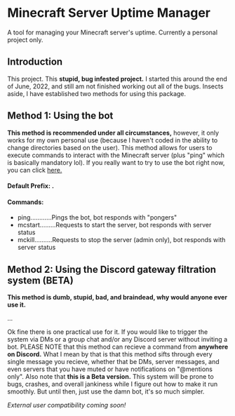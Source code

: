 # Minecraft Server Uptime Manager
A tool for managing your Minecraft server's uptime. Currently a personal project only.

## Introduction
This project. This **stupid, bug infested project.**
I started this around the end of June, 2022, and still am not finished working out all of the bugs. Insects aside, I have established two methods for using this package.

## Method 1: Using the bot
**This method is recommended under all circumstances,** however, it only works for my own personal use (because I haven't coded in the ability to change directories based on the user). This method allows for users to execute  commands to interact with the Minecraft server (plus "ping" which is basically mandatory lol). If you really want to try to use the bot right now, you can click [here.](https://discord.com/api/oauth2/authorize?client_id=1003532411356844142&permissions=8&scope=bot)

#### Default Prefix: .

#### Commands:
- ping............Pings the bot, bot responds with "pongers"
- mcstart.........Requests to start the server, bot responds with server status
- mckill..........Requests to stop the server (admin only), bot responds with server status

## Method 2: Using the Discord gateway filtration system **(BETA)**
**This method is dumb, stupid, bad, and braindead, why would anyone ever use it.**

...

Ok fine there is one practical use for it. If you would like to trigger the system via DMs or a group chat and/or any Discord server without inviting a bot. PLEASE NOTE that this method can recieve a command from **anywhere on Discord.** What I mean by that is that this method sifts through every single message you recieve, whether that be DMs, server messages, and even servers that you have muted or have notifications on "@mentions only". Also note that **this is a Beta version.** This system will be prone to bugs, crashes, and overall jankiness while I figure out how to make it run smoothly. But until then, just use the damn bot, it's so much simpler.



*External user compatibility coming soon!*
